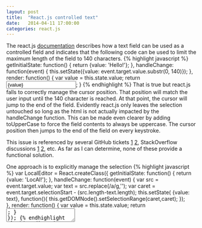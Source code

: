 ```yaml
---
layout: post
title:  "React.js controlled text"
date:   2014-04-11 17:00:00
categories: react.js
---
```

The react.js [documentation](http://facebook.github.io/react/docs/forms.html) describes how a text 
field can be used as a controlled field and indicates that the following code can be used to
limit the maximum length of the field to 140 characters.
{% highlight javascript %}
 getInitialState: function() {
    return {value: 'Hello!'};
  },
  handleChange: function(event) {
     this.setState({value: event.target.value.substr(0, 140)});
  },
  render: function() {
    var value = this.state.value;
    return <input type="text" value={value} onChange={this.handleChange} />;
  }
{% endhighlight %}
That is true but react.js falls to correctly manage the cursor position. That position will match 
the user input until the 140 character is reached. At that point, the cursor will jump to
the end of the field. Evidently react.js only leaves the selection untouched so long as the
html is not actually impacted by the handleChange function. This can be made even clearer by adding
toUpperCase to force the field contents to always be uppercase. The cursor position then jumps to
the end of the field on every keystroke.

This issue is referenced by several GitHub tickets [1](https://github.com/facebook/react/issues/955) [2](https://github.com/facebook/react/issues/278), StackOverflow discussions [1](http://stackoverflow.com/questions/22677931/react-js-onchange-event-for-contenteditable) [2](http://stackoverflow.com/questions/22410767/insert-at-cursor-in-react), etc.
As far as I can determine, none of these provide a functional solution.

One approach is to explicitly manage the selection
{% highlight javascript %}
var LocalEditor = React.createClass({
  getInitialState: function() {
    return {value: 'LocAl!'};
  },
  handleChange: function(event) {
    var src = event.target.value;
    var text = src.replace(/a/g,'');
    var caret = event.target.selectionStart - (src.length-text.length);
    this.setState(
      {value: text}, 
      function(){
	this.getDOMNode().setSelectionRange(caret,caret);
      });  
  },
  render: function() {
    var value = this.state.value;
    return <textarea type="text" value={value} onChange={this.handleChange}/>;
  }
});
{% endhighlight %}
This editor is designed for Canadians, dropping any 'a's that are entered.
This works as expected and there are no visual artifacts. 

Extending the above example so the string manipulation is provided by the web server
{% highlight javascript %}
var Editor = React.createClass({
  getInitialState: function() {
    return {value: 'Remote!'};
  },
  handleChange: function(event) {
    var msg = {text:event.target.value,
      caret:event.target.selectionStart};
      $.ajax({url: "/text", type: "POST",
  data: JSON.stringify(msg),
   contentType:"application/json; charset=utf-8", dataType:"json",
   success : function(response){
     this.setState({value: response.text}, 
         function(){
            this.getDOMNode().setSelectionRange(response.caret,response.caret);
         });  
	}.bind(this)});
  },
  render: function() {
    var value = this.state.value;
    return <textarea type="text" value={value} onChange={this.handleChange} />;
  }
});
{% endhighlight %}
This works. However; when entering an 'a' there is a noticeable artifact as the cursor jumps to the end
and then returns to the correct position.

It has been suggested that the change should be made to a parent state and allow the child to be re-rendered,
but that does not improve matters.
{% highlight javascript %}
var DelegatingEditor = React.createClass({
  getInitialState: function() {
    return {value: 'Remote!'};
  },
  handleChange: function(event) {
    var msg = {text:event.target.value,
      caret:event.target.selectionStart};
      $.ajax({url: "/text", type: "POST",
        data: JSON.stringify(msg),
             contentType:"application/json; charset=utf-8", dataType:"json",
             success : function(response){
               this.setState({value: response.text}, 
                   function(){
                      this.getDOMNode().setSelectionRange(response.caret,response.caret);
               });  
             }.bind(this)});
  },
  render: function() {
    return <ComponentEditor value={this.state.value} handleChange={this.handleChange}/>;
  }
});

var ComponentEditor = React.createClass({
  render: function() { 
    return <textarea type="text" value={this.props.value} 
                     onChange={this.props.handleChange} />;
  }
});
{% endhighlight %}

The implementation is thus suboptimal but still useful. 